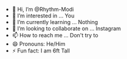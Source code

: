 - 👋 Hi, I’m @Rhythm-Modi
- 👀 I’m interested in ... You
- 🌱 I’m currently learning ... Nothing
- 💞️ I’m looking to collaborate on ... Instagram
- 📫 How to reach me ... Don't try to
- 😄 Pronouns: He/Him
- ⚡ Fun fact: I am 6ft Tall

<!---
Rhythm-Modi/Rhythm-Modi is a ✨ special ✨ repository because its `README.md` (this file) appears on your GitHub profile.
You can click the Preview link to take a look at your changes.
--->
